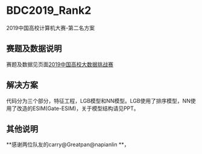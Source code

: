 # BDC2019_Rank2
2019中国高校计算机大赛-第二名方案

## 赛题及数据说明
赛题及数据见页面[2019中国高校大数据挑战赛](https://www.kesci.com/home/competition/5cc51043f71088002c5b8840/content)

## 解决方案
代码分为三个部分，特征工程，LGB模型和NN模型。LGB使用了排序模型，NN使用了改造的ESIM(Gate-ESIM)，关于模型结构请见PPT。

## 其他说明
**感谢两位队友的carry@Greatpan@napianlin **，